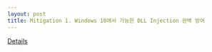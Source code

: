 ```yaml
---
layout: post
title: Mitigation 1. Windows 10에서 가능한 DLL Injection 완벽 방어
---
```


[Details](http://blog.naver.com/gloryo/220576807227)
